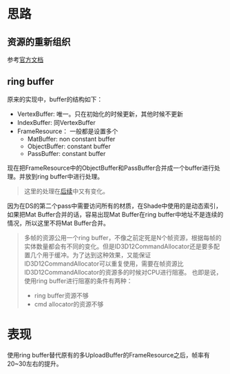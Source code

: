 # 思路
## 资源的重新组织
参考[官方文档](https://docs.microsoft.com/zh-cn/windows/win32/direct3d12/memory-management)

## ring buffer 
原来的实现中，buffer的结构如下：
- VertexBuffer: 唯一。只在初始化的时候更新，其他时候不更新
- IndexBuffer: 同VertexBuffer
- FrameResource： 一般都是设置多个
  - MatBuffer: non constant buffer
  - ObjectBuffer: constant buffer
  - PassBuffer: constant buffer

现在把FrameResource中的ObjectBuffer和PassBuffer合并成一个buffer进行处理。并放到ring buffer中进行处理。

> 这里的处理在[后续](./5-MeshClusterRendering.md)中又有变化。

因为在DS的第二个pass中需要访问所有的材质，在Shade中使用的是动态索引，如果把Mat Buffer合并的话，容易出现Mat Buffer在ring buffer中地址不是连续的情况，所以这里不将Mat Buffer合并。

> 多帧的资源公用一个ring buffer，不像之前定死是N个帧资源，根据每帧的实体数量都会有不同的变化。但是ID3D12CommandAllocator还是要多配置几个用于缓冲。为了达到这种效果，又能保证ID3D12CommandAllocator可以重复使用，需要在帧资源比ID3D12CommandAllocator的资源多的时候对CPU进行阻塞。
> 也即是说，使用ring buffer进行阻塞的条件有两种：
> - ring buffer资源不够
> - cmd allocator的资源不够

# 表现
使用ring buffer替代原有的多UploadBuffer的FrameResource之后，帧率有20~30左右的提升。

